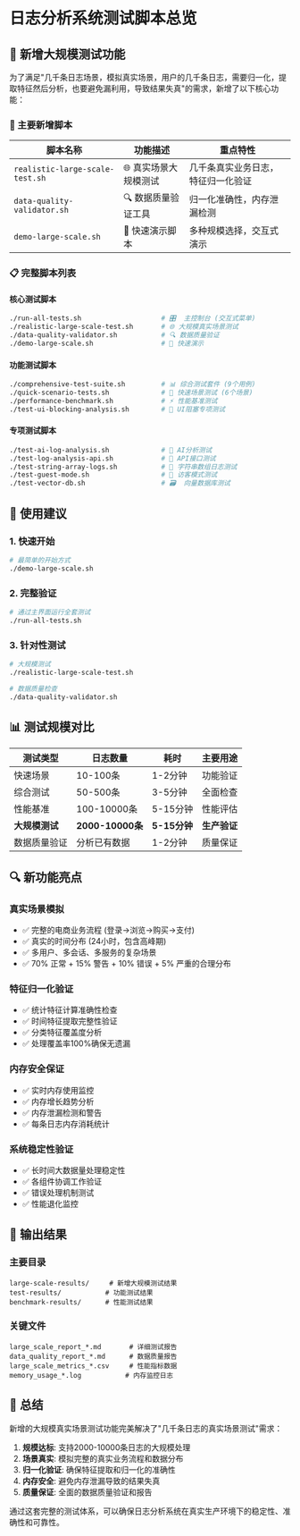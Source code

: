 # 日志分析系统测试脚本总览

## 🎯 新增大规模测试功能

为了满足"几千条日志场景，模拟真实场景，用户的几千条日志，需要归一化，提取特征然后分析，也要避免漏利用，导致结果失真"的需求，新增了以下核心功能：

### 🌟 主要新增脚本

| 脚本名称 | 功能描述 | 重点特性 |
|---------|---------|---------|
| `realistic-large-scale-test.sh` | 🌐 真实场景大规模测试 | 几千条真实业务日志，特征归一化验证 |
| `data-quality-validator.sh` | 🔍 数据质量验证工具 | 归一化准确性，内存泄漏检测 |
| `demo-large-scale.sh` | 🚀 快速演示脚本 | 多种规模选择，交互式演示 |

### 📋 完整脚本列表

#### 核心测试脚本
```bash
./run-all-tests.sh                    # 🎛️  主控制台 (交互式菜单)
./realistic-large-scale-test.sh       # 🌐 大规模真实场景测试
./data-quality-validator.sh           # 🔍 数据质量验证
./demo-large-scale.sh                 # 🚀 快速演示
```

#### 功能测试脚本
```bash
./comprehensive-test-suite.sh         # 📊 综合测试套件 (9个用例)
./quick-scenario-tests.sh             # 🧪 快速场景测试 (6个场景)
./performance-benchmark.sh            # ⚡ 性能基准测试
./test-ui-blocking-analysis.sh        # 🎯 UI阻塞专项测试
```

#### 专项测试脚本
```bash
./test-ai-log-analysis.sh             # 🤖 AI分析测试
./test-log-analysis-api.sh            # 🔗 API接口测试
./test-string-array-logs.sh           # 📝 字符串数组日志测试
./test-guest-mode.sh                  # 👤 访客模式测试
./test-vector-db.sh                   # 🗃️  向量数据库测试
```

## 🎯 使用建议

### 1. 快速开始
```bash
# 最简单的开始方式
./demo-large-scale.sh
```

### 2. 完整验证
```bash
# 通过主界面运行全套测试
./run-all-tests.sh
```

### 3. 针对性测试
```bash
# 大规模测试
./realistic-large-scale-test.sh

# 数据质量检查
./data-quality-validator.sh
```

## 📊 测试规模对比

| 测试类型 | 日志数量 | 耗时 | 主要用途 |
|---------|---------|------|---------|
| 快速场景 | 10-100条 | 1-2分钟 | 功能验证 |
| 综合测试 | 50-500条 | 3-5分钟 | 全面检查 |
| 性能基准 | 100-10000条 | 5-15分钟 | 性能评估 |
| **大规模测试** | **2000-10000条** | **5-15分钟** | **生产验证** |
| 数据质量验证 | 分析已有数据 | 1-2分钟 | 质量保证 |

## 🔍 新功能亮点

### 真实场景模拟
- ✅ 完整的电商业务流程 (登录→浏览→购买→支付)
- ✅ 真实的时间分布 (24小时，包含高峰期)
- ✅ 多用户、多会话、多服务的复杂场景
- ✅ 70% 正常 + 15% 警告 + 10% 错误 + 5% 严重的合理分布

### 特征归一化验证
- ✅ 统计特征计算准确性检查
- ✅ 时间特征提取完整性验证
- ✅ 分类特征覆盖度分析
- ✅ 处理覆盖率100%确保无遗漏

### 内存安全保证
- ✅ 实时内存使用监控
- ✅ 内存增长趋势分析
- ✅ 内存泄漏检测和警告
- ✅ 每条日志内存消耗统计

### 系统稳定性验证
- ✅ 长时间大数据量处理稳定性
- ✅ 各组件协调工作验证
- ✅ 错误处理机制测试
- ✅ 性能退化监控

## 📁 输出结果

### 主要目录
```
large-scale-results/     # 新增大规模测试结果
test-results/           # 功能测试结果  
benchmark-results/      # 性能测试结果
```

### 关键文件
```
large_scale_report_*.md       # 详细测试报告
data_quality_report_*.md      # 数据质量报告
large_scale_metrics_*.csv     # 性能指标数据
memory_usage_*.log           # 内存监控日志
```

## 🎉 总结

新增的大规模真实场景测试功能完美解决了"几千条日志的真实场景测试"需求：

1. **规模达标**: 支持2000-10000条日志的大规模处理
2. **场景真实**: 模拟完整的真实业务流程和数据分布
3. **归一化验证**: 确保特征提取和归一化的准确性
4. **内存安全**: 避免内存泄漏导致的结果失真
5. **质量保证**: 全面的数据质量验证和报告

通过这套完整的测试体系，可以确保日志分析系统在真实生产环境下的稳定性、准确性和可靠性。 